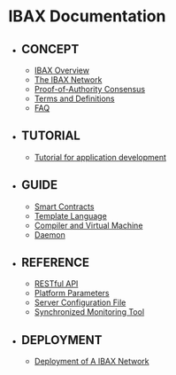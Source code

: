 # IBAX Documentation


- ## CONCEPT
  
  - [IBAX Overview](1concepts/about-the-platform.md)
  - [The IBAX Network](1concepts/blockchain-layers.md)
  - [Proof-of-Authority Consensus](1concepts/consensus.md)
  - [Terms and Definitions](1concepts/thesaurus.md)
  - [FAQ](1concepts/faq.md)
  
- ## TUTORIAL
  
  - [Tutorial for application development](2tutorials/app_tutorial.md)
  
- ## GUIDE
  
  - [Smart Contracts](3topics/script.md)
  - [Template Language](3topics/templates2.md)
  - [Compiler and Virtual Machine](3topics/vm.md)
  - [Daemon](3topics/daemons.md)
  
- ## REFERENCE
  
  - [RESTful API](4reference/api2.md)
  - [Platform Parameters](4reference/platform-parameters.md)
  - [Server Configuration File](4reference/backend-config.md)
  - [Synchronized Monitoring Tool](4reference/desync_monitor.md)
  
- ## DEPLOYMENT
  
  - [Deployment of A IBAX Network](5howtos/deployment.md)
